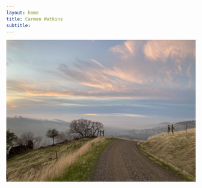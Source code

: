 ```yaml
---
layout: home
title: Carmen Watkins
subtitle: 
---
```


![morning before fieldwork][SFREC sunrise] 

[SFREC sunrise]: /assets/img/homepage/SFREC_morning.jpg